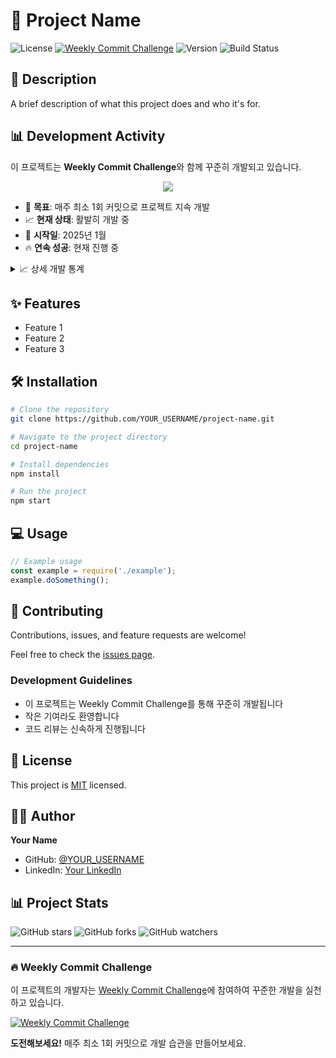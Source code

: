 # 🚀 Project Name

![License](https://img.shields.io/badge/license-MIT-blue.svg)
[![Weekly Commit Challenge](https://YOUR_USERNAME.github.io/weekly-commit-challenge/api/badge.svg)](https://YOUR_USERNAME.github.io/weekly-commit-challenge/)
![Version](https://img.shields.io/badge/version-1.0.0-green.svg)
![Build Status](https://img.shields.io/badge/build-passing-brightgreen.svg)

## 📖 Description

A brief description of what this project does and who it's for.

## 📊 Development Activity

이 프로젝트는 **Weekly Commit Challenge**와 함께 꾸준히 개발되고 있습니다.

<div align="center">
  <img src="https://YOUR_USERNAME.github.io/weekly-commit-challenge/api/card-compact.svg" />
</div>

- 🎯 **목표**: 매주 최소 1회 커밋으로 프로젝트 지속 개발
- 📈 **현재 상태**: 활발히 개발 중
- 📅 **시작일**: 2025년 1월
- 🔥 **연속 성공**: 현재 진행 중

<details>
<summary>📈 상세 개발 통계</summary>

![Weekly Commit Stats](https://YOUR_USERNAME.github.io/weekly-commit-challenge/api/card-stats.svg)

</details>

## ✨ Features

- Feature 1
- Feature 2
- Feature 3

## 🛠️ Installation

```bash
# Clone the repository
git clone https://github.com/YOUR_USERNAME/project-name.git

# Navigate to the project directory
cd project-name

# Install dependencies
npm install

# Run the project
npm start
```

## 💻 Usage

```javascript
// Example usage
const example = require('./example');
example.doSomething();
```

## 🤝 Contributing

Contributions, issues, and feature requests are welcome!

Feel free to check the [issues page](https://github.com/YOUR_USERNAME/project-name/issues).

### Development Guidelines
- 이 프로젝트는 Weekly Commit Challenge를 통해 꾸준히 개발됩니다
- 작은 기여라도 환영합니다
- 코드 리뷰는 신속하게 진행됩니다

## 📝 License

This project is [MIT](https://choosealicense.com/licenses/mit/) licensed.

## 👨‍💻 Author

**Your Name**
- GitHub: [@YOUR_USERNAME](https://github.com/YOUR_USERNAME)
- LinkedIn: [Your LinkedIn](https://linkedin.com/in/YOUR_LINKEDIN)

## 📊 Project Stats

![GitHub stars](https://img.shields.io/github/stars/YOUR_USERNAME/project-name?style=social)
![GitHub forks](https://img.shields.io/github/forks/YOUR_USERNAME/project-name?style=social)
![GitHub watchers](https://img.shields.io/github/watchers/YOUR_USERNAME/project-name?style=social)

---

### 🔥 Weekly Commit Challenge
이 프로젝트의 개발자는 [Weekly Commit Challenge](https://YOUR_USERNAME.github.io/weekly-commit-challenge/)에 참여하여 꾸준한 개발을 실천하고 있습니다.

[![Weekly Commit Challenge](https://YOUR_USERNAME.github.io/weekly-commit-challenge/api/badge.svg)](https://YOUR_USERNAME.github.io/weekly-commit-challenge/)

**도전해보세요!** 매주 최소 1회 커밋으로 개발 습관을 만들어보세요.
